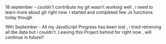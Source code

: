 18 september - couldn't contribute my git wasn't working well , i need to learn more about git right now. I started and completed few Js functions today though

19th September - All my JavaScript Progress has been lost , i tried retreiving all tbe data but i couldn't. Leaving this Project behind for right now , will continue in future!!
